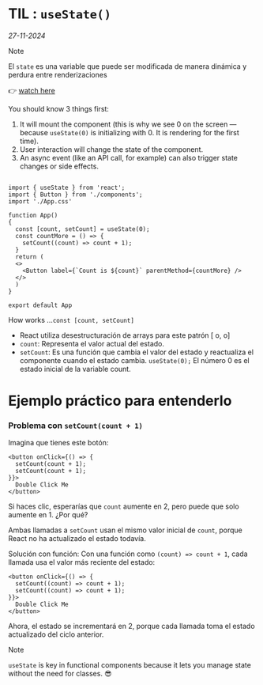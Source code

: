 # TIL : `useState()`

_27-11-2024_

>[!Note]
El `state` es una variable que puede ser modificada de manera dinámica y perdura entre renderizaciones


👉 [watch here](https://www.youtube.com/watch?v=GMnWXlJnbNo&t=7482s)

You should know 3 things first:

1. It will mount the component (this is why we see 0 on the screen — because `useState(0)` is initializing with 0. It is rendering for the first time).
2. User interaction will change the state of the component.
3. An async event (like an API call, for example) can also trigger state changes or side effects.


```tsx

import { useState } from 'react';
import { Button } from './components';
import './App.css'

function App()
{
  const [count, setCount] = useState(0);
  const countMore = () => {
    setCount((count) => count + 1);
  }
  return (
  <>
    <Button label={`Count is ${count}` parentMethod={countMore} />
  </>
  )
}

export default App
```

How works ...`const [count, setCount]`
 
- React utiliza desestructuración de arrays para este patrón [ o, o]
- `count`: Representa el valor actual del estado.
- `setCount`: Es una función que cambia el valor del estado y reactualiza el componente cuando el estado cambia.
`useState(0);` El número 0 es el estado inicial de la variable count.



# Ejemplo práctico para entenderlo

### Problema con `setCount(count + 1)`
Imagina que tienes este botón:

```tsx
<button onClick={() => {
  setCount(count + 1);
  setCount(count + 1);
}}>
  Double Click Me
</button>
```
Si haces clic, esperarías que `count` aumente en 2, pero puede que solo aumente en 1. ¿Por qué?

Ambas llamadas a `setCount` usan el mismo valor inicial de `count`, porque React no ha actualizado el estado todavía.

Solución con función:
Con una función como `(count) => count + 1`, cada llamada usa el valor más reciente del estado:

```tsx
<button onClick={() => {
  setCount((count) => count + 1);
  setCount((count) => count + 1);
}}>
  Double Click Me
</button>
```
Ahora, el estado se incrementará en 2, porque cada llamada toma el estado actualizado del ciclo anterior.
>[!NOTE]
`useState` is key in functional components because it lets you manage state without the need for classes. 😎

